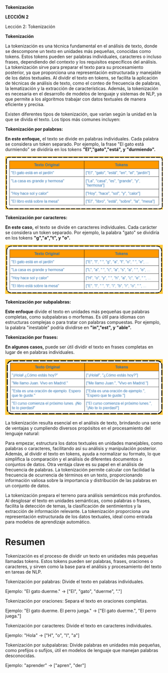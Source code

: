 **Tokenización** 

**LECCIÓN 2** 

Lección 2: Tokenización

**Tokenización**

La tokenización es una técnica fundamental en el análisis de texto, donde se descompone un texto en unidades más pequeñas, conocidas como tokens. Estos tokens pueden ser palabras individuales, caracteres o incluso frases, dependiendo del contexto y los requisitos específicos del análisis. La tokenización sirve para preparar el texto para su procesamiento posterior, ya que proporciona una representación estructurada y manejable de los datos textuales. Al dividir el texto en tokens, se facilita la aplicación de técnicas de análisis de texto, como el conteo de frecuencia de palabras, la lematización y la extracción de características. Además, la tokenización es necesaria en el desarrollo de modelos de lenguaje y sistemas de NLP, ya que permite a los algoritmos trabajar con datos textuales de manera eficiente y precisa. 

Existen diferentes tipos de tokenización, que varían según la unidad en la que se divida el texto. Los tipos más comunes incluyen:   

**Tokenización por palabras:** 

**En este enfoque,** el texto se divide en palabras individuales. Cada palabra se considera un token separado. Por ejemplo, la frase "El gato está durmiendo" se dividiría en los tokens **"El","gato","está", y "durmiendo".** 

![alt text]({A9845923-4E50-4D81-A1AD-3CA8040409F7}.png)

**Tokenización por caracteres:** 

**En este caso,** el texto se divide en caracteres individuales. Cada carácter se considera un token separado. Por ejemplo, la palabra "gato" se dividiría en los tokens **"g","a","t", y "o".**

![alt text]({9E8154F6-1A73-45B6-94CE-7EB30A3BF179}.png)
 
**Tokenización por subpalabras:** 

**Este enfoque** divide el texto en unidades más pequeñas que palabras completas, como subpalabras o morfemas. Es útil para idiomas con estructuras complejas o para tratar con palabras compuestas. Por ejemplo, la palabra "inestable" podría dividirse en **"in","est", y "able".** 

**Tokenización por frases:** 

**En algunos casos,** puede ser útil dividir el texto en frases completas en lugar de en palabras individuales. 

![alt text]({B303C1B3-1E11-4DF2-BDDE-B694CCB8FC9C}.png)
 
La tokenización resulta esencial en el análisis de texto, brindando una serie de ventajas y cumpliendo diversos propósitos en el procesamiento del lenguaje natural: 

Para empezar, estructura los datos textuales en unidades manejables, como palabras o caracteres, facilitando así su análisis y manipulación posterior. Además, al dividir el texto en tokens, ayuda a normalizar su formato, lo que simplifica la comparación y el análisis de diferentes documentos o conjuntos de datos. Otra ventaja clave es su papel en el análisis de frecuencia de palabras. La tokenización permite calcular con facilidad la frecuencia de ocurrencia de términos en un texto, proporcionando información valiosa sobre la importancia y distribución de las palabras en un conjunto de datos. 

La tokenización prepara el terreno para análisis semánticos más profundos. Al desglosar el texto en unidades semánticas, como palabras o frases, facilita la detección de temas, la clasificación de sentimientos y la extracción de información relevante. La tokenización proporciona una representación estructurada de los datos textuales, ideal como entrada para modelos de aprendizaje automático.

# Resumen

Tokenización es el proceso de dividir un texto en unidades más pequeñas llamadas tokens. Estos tokens pueden ser palabras, frases, oraciones o caracteres, y sirven como la base para el análisis y procesamiento del texto en tareas de NLP.


Tokenización por palabras: Divide el texto en palabras individuales.

Ejemplo: "El gato duerme." → ["El", "gato", "duerme", "."]

Tokenización por oraciones: Separa el texto en oraciones completas.

Ejemplo: "El gato duerme. El perro juega." → ["El gato duerme.", "El perro juega."]

Tokenización por caracteres: Divide el texto en caracteres individuales.

Ejemplo: "Hola" → ["H", "o", "l", "a"]

Tokenización por subpalabras: Divide palabras en unidades más pequeñas, como prefijos o sufijos, útil en modelos de lenguaje que manejan palabras desconocidas.

Ejemplo: "aprender" → ["apren", "der"]